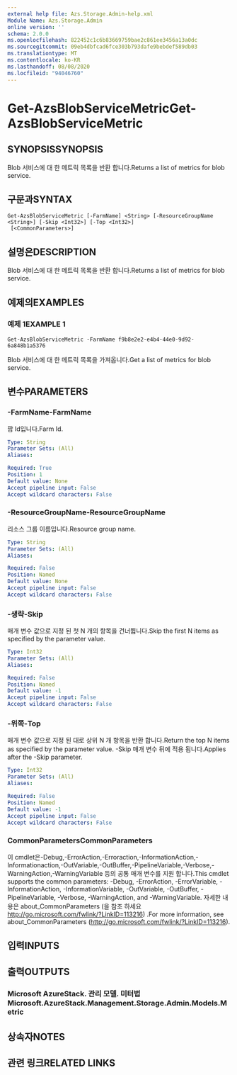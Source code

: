 ```yaml
---
external help file: Azs.Storage.Admin-help.xml
Module Name: Azs.Storage.Admin
online version: ''
schema: 2.0.0
ms.openlocfilehash: 822452c1c6b83669759bae2c861ee3456a13a0dc
ms.sourcegitcommit: 09eb4dbfcad6fce303b793dafe9bebdef589db03
ms.translationtype: MT
ms.contentlocale: ko-KR
ms.lasthandoff: 08/08/2020
ms.locfileid: "94046760"
---
```

# <span data-ttu-id="5a1a7-101">Get-AzsBlobServiceMetric</span><span class="sxs-lookup"><span data-stu-id="5a1a7-101">Get-AzsBlobServiceMetric</span></span>

## <span data-ttu-id="5a1a7-102">SYNOPSIS</span><span class="sxs-lookup"><span data-stu-id="5a1a7-102">SYNOPSIS</span></span>
<span data-ttu-id="5a1a7-103">Blob 서비스에 대 한 메트릭 목록을 반환 합니다.</span><span class="sxs-lookup"><span data-stu-id="5a1a7-103">Returns a list of metrics for blob service.</span></span>

## <span data-ttu-id="5a1a7-104">구문과</span><span class="sxs-lookup"><span data-stu-id="5a1a7-104">SYNTAX</span></span>

```
Get-AzsBlobServiceMetric [-FarmName] <String> [-ResourceGroupName <String>] [-Skip <Int32>] [-Top <Int32>]
 [<CommonParameters>]
```

## <span data-ttu-id="5a1a7-105">설명은</span><span class="sxs-lookup"><span data-stu-id="5a1a7-105">DESCRIPTION</span></span>
<span data-ttu-id="5a1a7-106">Blob 서비스에 대 한 메트릭 목록을 반환 합니다.</span><span class="sxs-lookup"><span data-stu-id="5a1a7-106">Returns a list of metrics for blob service.</span></span>

## <span data-ttu-id="5a1a7-107">예제의</span><span class="sxs-lookup"><span data-stu-id="5a1a7-107">EXAMPLES</span></span>

### <span data-ttu-id="5a1a7-108">예제 1</span><span class="sxs-lookup"><span data-stu-id="5a1a7-108">EXAMPLE 1</span></span>
```
Get-AzsBlobServiceMetric -FarmName f9b8e2e2-e4b4-44e0-9d92-6a848b1a5376
```

<span data-ttu-id="5a1a7-109">Blob 서비스에 대 한 메트릭 목록을 가져옵니다.</span><span class="sxs-lookup"><span data-stu-id="5a1a7-109">Get a list of metrics for blob service.</span></span>

## <span data-ttu-id="5a1a7-110">변수</span><span class="sxs-lookup"><span data-stu-id="5a1a7-110">PARAMETERS</span></span>

### <span data-ttu-id="5a1a7-111">-FarmName</span><span class="sxs-lookup"><span data-stu-id="5a1a7-111">-FarmName</span></span>
<span data-ttu-id="5a1a7-112">팜 Id입니다.</span><span class="sxs-lookup"><span data-stu-id="5a1a7-112">Farm Id.</span></span>

```yaml
Type: String
Parameter Sets: (All)
Aliases:

Required: True
Position: 1
Default value: None
Accept pipeline input: False
Accept wildcard characters: False
```

### <span data-ttu-id="5a1a7-113">-ResourceGroupName</span><span class="sxs-lookup"><span data-stu-id="5a1a7-113">-ResourceGroupName</span></span>
<span data-ttu-id="5a1a7-114">리소스 그룹 이름입니다.</span><span class="sxs-lookup"><span data-stu-id="5a1a7-114">Resource group name.</span></span>

```yaml
Type: String
Parameter Sets: (All)
Aliases:

Required: False
Position: Named
Default value: None
Accept pipeline input: False
Accept wildcard characters: False
```

### <span data-ttu-id="5a1a7-115">-생략</span><span class="sxs-lookup"><span data-stu-id="5a1a7-115">-Skip</span></span>
<span data-ttu-id="5a1a7-116">매개 변수 값으로 지정 된 첫 N 개의 항목을 건너뜁니다.</span><span class="sxs-lookup"><span data-stu-id="5a1a7-116">Skip the first N items as specified by the parameter value.</span></span>

```yaml
Type: Int32
Parameter Sets: (All)
Aliases:

Required: False
Position: Named
Default value: -1
Accept pipeline input: False
Accept wildcard characters: False
```

### <span data-ttu-id="5a1a7-117">-위쪽</span><span class="sxs-lookup"><span data-stu-id="5a1a7-117">-Top</span></span>
<span data-ttu-id="5a1a7-118">매개 변수 값으로 지정 된 대로 상위 N 개 항목을 반환 합니다.</span><span class="sxs-lookup"><span data-stu-id="5a1a7-118">Return the top N items as specified by the parameter value.</span></span>
<span data-ttu-id="5a1a7-119">-Skip 매개 변수 뒤에 적용 됩니다.</span><span class="sxs-lookup"><span data-stu-id="5a1a7-119">Applies after the -Skip parameter.</span></span>

```yaml
Type: Int32
Parameter Sets: (All)
Aliases:

Required: False
Position: Named
Default value: -1
Accept pipeline input: False
Accept wildcard characters: False
```

### <span data-ttu-id="5a1a7-120">CommonParameters</span><span class="sxs-lookup"><span data-stu-id="5a1a7-120">CommonParameters</span></span>
<span data-ttu-id="5a1a7-121">이 cmdlet은-Debug,-ErrorAction,-Erroraction,-InformationAction,-Informationaction,-OutVariable,-OutBuffer,-PipelineVariable,-Verbose,-WarningAction,-WarningVariable 등의 공통 매개 변수를 지원 합니다.</span><span class="sxs-lookup"><span data-stu-id="5a1a7-121">This cmdlet supports the common parameters: -Debug, -ErrorAction, -ErrorVariable, -InformationAction, -InformationVariable, -OutVariable, -OutBuffer, -PipelineVariable, -Verbose, -WarningAction, and -WarningVariable.</span></span> <span data-ttu-id="5a1a7-122">자세한 내용은 about_CommonParameters (을 참조 하세요 http://go.microsoft.com/fwlink/?LinkID=113216) .</span><span class="sxs-lookup"><span data-stu-id="5a1a7-122">For more information, see about_CommonParameters (http://go.microsoft.com/fwlink/?LinkID=113216).</span></span>

## <span data-ttu-id="5a1a7-123">입력</span><span class="sxs-lookup"><span data-stu-id="5a1a7-123">INPUTS</span></span>

## <span data-ttu-id="5a1a7-124">출력</span><span class="sxs-lookup"><span data-stu-id="5a1a7-124">OUTPUTS</span></span>

### <span data-ttu-id="5a1a7-125">Microsoft AzureStack. 관리 모델. 미터법</span><span class="sxs-lookup"><span data-stu-id="5a1a7-125">Microsoft.AzureStack.Management.Storage.Admin.Models.Metric</span></span>

## <span data-ttu-id="5a1a7-126">상속자</span><span class="sxs-lookup"><span data-stu-id="5a1a7-126">NOTES</span></span>

## <span data-ttu-id="5a1a7-127">관련 링크</span><span class="sxs-lookup"><span data-stu-id="5a1a7-127">RELATED LINKS</span></span>
